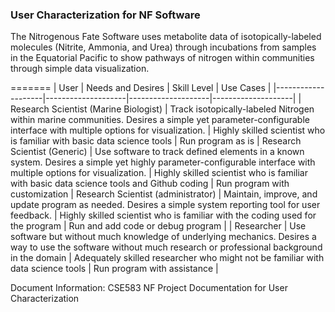 ### User Characterization for NF Software ### 
The Nitrogenous Fate Software uses metabolite data of isotopically-labeled molecules (Nitrite, Ammonia, and Urea) through incubations from samples in the Equatorial Pacific to show pathways of nitrogen within communities through simple data visualization.

=======
| User               | Needs and Desires  | Skill Level        | Use Cases          |
|--------------------|--------------------|--------------------|--------------------|
| Research Scientist (Marine Biologist) | Track isotopically-labeled Nitrogen within marine communities. Desires a simple yet parameter-configurable interface with multiple options for visualization. | Highly skilled scientist who is familiar with basic data science tools | Run program as is
| Research Scientist (Generic) | Use software to track defined elements in a known system. Desires a simple yet highly parameter-configurable interface with multiple options for visualization.  | Highly skilled scientist who is familiar with basic data science tools and Github coding | Run program with customization
| Research Scientist (administrator) | Maintain, improve, and update program as needed. Desires a simple system reporting tool for user feedback. | Highly skilled scientist who is familiar with the coding used for the program | Run and add code or debug program |
| Researcher | Use software but without much knowledge of underlying mechanics. Desires a way to use the software without much research or professional background in the domain | Adequately skilled researcher who might not be familiar with data science tools | Run program with assistance |

Document Information: CSE583 NF Project Documentation for User Characterization


